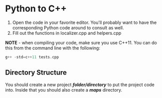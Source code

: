 # Python to C++
1. Open the code in your favorite editor. You'll probably want to have the corresponding Python code around to consult as well.
2. Fill out the functions in localizer.cpp and helpers.cpp

**NOTE** - when compiling your code, make sure you use C++11. You can do this from the command line with the following:

``` cpp
g++ -std=c++11 tests.cpp
```

## Directory Structure

You should create a new project ***folder/directory*** to put the project code into. 
Inside that you should also create a 
***maps*** directory.